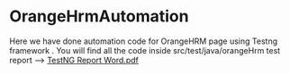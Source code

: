 # OrangeHrmAutomation
Here we have done automation code for OrangeHRM page using Testng framework .
You will find all the code inside src/test/java/orangeHrm
test report -->
[TestNG Report Word.pdf](https://github.com/chndnnn/OrangeHrmAutomation/files/10791494/TestNG.Report.Word.pdf)
